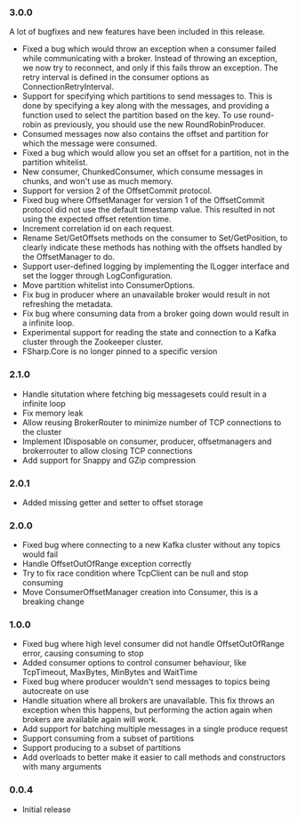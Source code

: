 ### 3.0.0
A lot of bugfixes and new features have been included in this release.

* Fixed a bug which would throw an exception when a consumer failed while communicating with a broker. Instead of throwing an exception, we now try to reconnect, and only if this fails throw an exception. The retry interval is defined in the consumer options as ConnectionRetryInterval.
* Support for specifying which partitions to send messages to. This is done by specifying a key along with the messages, and providing a function used to select the partition based on the key. To use round-robin as previously, you should use the new RoundRobinProducer.
* Consumed messages now also contains the offset and partition for which the message were consumed.
* Fixed a bug which would allow you set an offset for a partition, not in the partition whitelist.
* New consumer, ChunkedConsumer, which consume messages in chunks, and won't use as much memory.
* Support for version 2 of the OffsetCommit protocol.
* Fixed bug where OffsetManager for version 1 of the OffsetCommit protocol did not use the default timestamp value. This resulted in not using the expected offset retention time.
* Increment correlation id on each request.
* Rename Set/GetOffsets methods on the consumer to Set/GetPosition, to clearly indicate these methods has nothing with the offsets handled by the OffsetManager to do.
* Support user-defined logging by implementing the ILogger interface and set the logger through LogConfiguration.
* Move partition whitelist into ConsumerOptions.
* Fix bug in producer where an unavailable broker would result in not refreshing the metadata.
* Fix bug where consuming data from a broker going down would result in a infinite loop.
* Experimental support for reading the state and connection to a Kafka cluster through the Zookeeper cluster.
* FSharp.Core is no longer pinned to a specific version
### 2.1.0
* Handle situtation where fetching big messagesets could result in a infinite loop
* Fix memory leak
* Allow reusing BrokerRouter to minimize number of TCP connections to the cluster
* Implement IDisposable on consumer, producer, offsetmanagers and brokerrouter to allow closing TCP connections
* Add support for Snappy and GZip compression
### 2.0.1
* Added missing getter and setter to offset storage
### 2.0.0
* Fixed bug where connecting to a new Kafka cluster without any topics would fail
* Handle OffsetOutOfRange exception correctly
* Try to fix race condition where TcpClient can be null and stop consuming
* Move ConsumerOffsetManager creation into Consumer, this is a breaking change
### 1.0.0
* Fixed bug where high level consumer did not handle OffsetOutOfRange error, causing consuming to stop
* Added consumer options to control consumer behaviour, like TcpTimeout, MaxBytes, MinBytes and WaitTime
* Fixed bug where producer wouldn't send messages to topics being autocreate on use
* Handle situation where all brokers are unavailable. This fix throws an exception when this happens, but performing the action again when brokers are available again will work.
* Add support for batching multiple messages in a single produce request
* Support consuming from a subset of partitions
* Support producing to a subset of partitions
* Add overloads to better make it easier to call methods and constructors with many arguments
### 0.0.4
* Initial release
